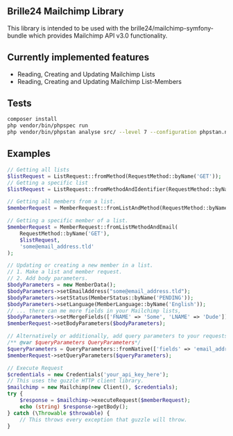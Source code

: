 ## Brille24 Mailchimp Library
This library is intended to be used with the brille24/mailchimp-symfony-bundle which provides Mailchimp API v3.0 functionality.

## Currently implemented features
* Reading, Creating and Updating Mailchimp Lists
* Reading, Creating and Updating Mailchimp List-Members

## Tests

```bash
composer install
php vendor/bin/phpspec run
php vendor/bin/phpstan analyse src/ --level 7 --configuration phpstan.neon
```

## Examples
```php
// Getting all lists
$listRequest = ListRequest::fromMethod(RequestMethod::byName('GET'));
// Getting a specific list
$listRequest = ListRequest::fromMethodAndIdentifier(RequestMethod::byName('GET'), "your_list_id");

// Getting all members from a list.
$memberRequest = MemberRequest::fromListAndMethod(RequestMethod::byName('GET'), $listRequest);

// Getting a specific member of a list.
$memberRequest = MemberRequest::fromListMethodAndEmail(
    RequestMethod::byName('GET'),
    $listRequest,
    'some@email_address.tld'
);

// Updating or creating a new member in a list.
// 1. Make a list and member request.
// 2. Add body parameters.
$bodyParameters = new MemberData();
$bodyParameters->setEmailAddress("some@email_address.tld");
$bodyParameters->setStatus(MemberStatus::byName('PENDING'));
$bodyParameters->setLanguage(MemberLanguage::byName('English'));
// ... there can me more fields in your Mailchimp lists,
$bodyParameters->setMergeFields(['FNAME' => 'Some', 'LNAME' => 'Dude']);
$memberRequest->setBodyParameters($bodyParameters);

// Alternatively or additionally, add query parameters to your requests for filtering response data.
/** @var $queryParameters QueryParameters*/
$queryParameters = QueryParameters::fromNative(['fields' => 'email_address', 'count' => 10]);
$memberRequest->setQueryParameters($queryParameters);

// Execute Request
$credentials = new Credentials('your_api_key_here');
// This uses the guzzle HTTP client library.
$mailchimp = new Mailchimp(new Client(), $credentials);
try {
    $response = $mailchimp->executeRequest($memberRequest);
    echo (string) $response->getBody();
} catch (\Throwable $throwable) {
    // This throws every exception that guzzle will throw.
}
```
